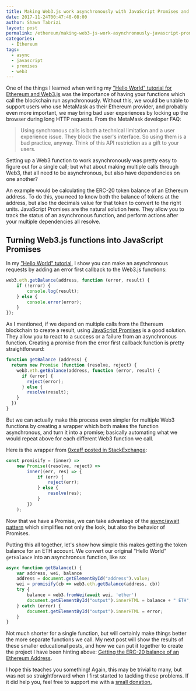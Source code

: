 ```yaml
---
title: Making Web3.js work asynchronously with JavaScript Promises and await
date: 2017-11-24T00:47:40-08:00
author: Shawn Tabrizi
layout: post
permalink: /ethereum/making-web3-js-work-asynchronously-javascript-promises-await/
categories:
  - Ethereum
tags:
  - async
  - javascript
  - promises
  - web3
---
```


One of the things I learned when writing my ["Hello World" tutorial for Ethereum and Web3.js](https://shawntabrizi.com/ethereum/correcting-ethereum-web3-js-hello-world/) was the importance of having your functions which call the blockchain run asynchronously. Without this, we would be unable to support users who use MetaMask as their Ethereum provider, and probably even more important, we may bring bad user experiences by locking up the browser during long HTTP requests. From the MetaMask developer FAQ:

> Using synchronous calls is both a technical limitation and a user experience issue. They block the user's interface. So using them is a bad practice, anyway. Think of this API restriction as a gift to your users.

Setting up a Web3 function to work asynchronously was pretty easy to figure out for a single call; but what about making multiple calls through Web3, that all need to be asynchronous, but also have dependencies on one another?

An example would be calculating the ERC-20 token balance of an Ethereum address. To do this, you need to know both the balance of tokens at the address, but also the decimals value for that token to convert to the right units. JavaScript Promises are the natural solution here. They allow you to track the status of an asynchronous function, and perform actions after your multiple dependencies all resolve.

## Turning Web3.js functions into JavaScript Promises

In my ["Hello World" tutorial](https://shawntabrizi.com/ethereum/correcting-ethereum-web3-js-hello-world/), I show you can make an asynchronous requests by adding an error first callback to the Web3.js functions:

```javascript
web3.eth.getBalance(address, function (error, result) {
    if (!error) {
        console.log(result);
    } else {
        console.error(error);
    }
});
```

As I mentioned, if we depend on multiple calls from the Ethereum blockchain to create a result, using [JavaScript Promises](https://developers.google.com/web/fundamentals/primers/promises) is a good solution. They allow you to react to a success or a failure from an asynchronous function. Creating a promise from the error first callback function is pretty straightforward:

```javascript
function getBalance (address) {
  return new Promise (function (resolve, reject) {
    web3.eth.getBalance(address, function (error, result) {
      if (error) {
        reject(error);
      } else {
        resolve(result);
    }
  })
}
```

But we can actually make this process even simpler for multiple Web3 functions by creating a wrapper which both makes the function asynchronous, and turn it into a promise; basically automating what we would repeat above for each different Web3 function we call.

Here is the wrapper from [0xcaff posted in StackExchange](https://ethereum.stackexchange.com/a/24238/19577):

```javascript
const promisify = (inner) =>
    new Promise((resolve, reject) =>
        inner((err, res) => {
            if (err) {
                reject(err);
            } else {
                resolve(res);
            }
        })
    );
```

Now that we have a Promise, we can take advantage of the [async/await pattern](https://developer.mozilla.org/en-US/docs/Web/JavaScript/Reference/Statements/async_function) which simplifies not only the look, but also the behavior of Promises.

Putting this all together, let's show how simple this makes getting the token balance for an ETH account. We convert our original "Hello World" `getBalance` into an asynchronous function, like so:

```javascript
async function getBalance() {
    var address, wei, balance
    address = document.getElementById("address").value;
    wei = promisify(cb => web3.eth.getBalance(address, cb))
    try {
        balance = web3.fromWei(await wei, 'ether')
        document.getElementById("output").innerHTML = balance + " ETH";
    } catch (error) {
        document.getElementById("output").innerHTML = error;
    }
}
```

Not much shorter for a single function, but will certainly make things better the more separate functions we call. My next post will show the results of these smaller educational posts, and how we can put it together to create the project I have been hinting above: [Getting the ERC-20 balance of an Ethereum Address](https://github.com/shawntabrizi/ERC20-Token-Balance).

I hope this teaches you something! Again, this may be trivial to many, but was not so straightforward when I first started to tackling these problems. If it did help you, feel free to support me with a [small donation.](https://shawntabrizi.com/donate/)
